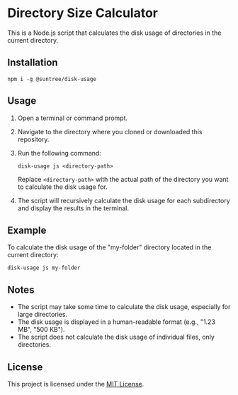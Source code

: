 # Directory Size Calculator

This is a Node.js script that calculates the disk usage of directories in the current directory.

## Installation
```
npm i -g @suntree/disk-usage
```

## Usage

1. Open a terminal or command prompt.
2. Navigate to the directory where you cloned or downloaded this repository.
3. Run the following command:

   ```
   disk-usage js <directory-path>
   ```

   Replace `<directory-path>` with the actual path of the directory you want to calculate the disk usage for.

4. The script will recursively calculate the disk usage for each subdirectory and display the results in the terminal.

## Example

To calculate the disk usage of the "my-folder" directory located in the current directory:

```
disk-usage js my-folder
```

## Notes

- The script may take some time to calculate the disk usage, especially for large directories.
- The disk usage is displayed in a human-readable format (e.g., "1.23 MB", "500 KB").
- The script does not calculate the disk usage of individual files, only directories.

## License

This project is licensed under the [MIT License](LICENSE).
 